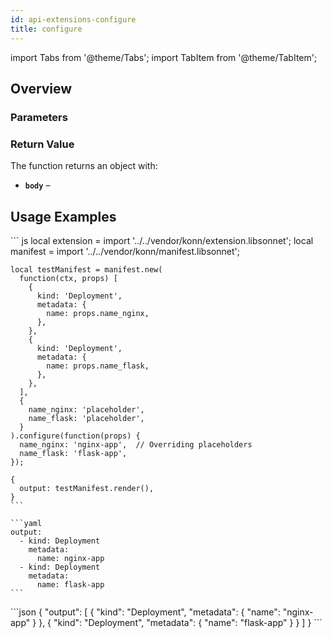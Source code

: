 ```yaml
---
id: api-extensions-configure
title: configure
---
```


import Tabs from '@theme/Tabs';
import TabItem from '@theme/TabItem';

## Overview



### Parameters

### Return Value
The function returns an object with:
- **`body`** – 

## Usage Examples


<Tabs>
     <TabItem value="jsonnet" label="Jsonnet" default>
    ``` js
    local extension = import '../../vendor/konn/extension.libsonnet';
    local manifest = import '../../vendor/konn/manifest.libsonnet';

    local testManifest = manifest.new(
      function(ctx, props) [
        {
          kind: 'Deployment',
          metadata: {
            name: props.name_nginx,
          },
        },
        {
          kind: 'Deployment',
          metadata: {
            name: props.name_flask,
          },
        },
      ],
      {
        name_nginx: 'placeholder',  
        name_flask: 'placeholder',
      }
    ).configure(function(props) {
      name_nginx: 'nginx-app',  // Overriding placeholders
      name_flask: 'flask-app',
    });

    {
      output: testManifest.render(),
    }
    ``` 
  </TabItem>
  <TabItem value="yaml" label="YAML Output">

    ```yaml
    output:
      - kind: Deployment
        metadata:
          name: nginx-app
      - kind: Deployment
        metadata:
          name: flask-app
    ```
  </TabItem>
  <TabItem value="json" label="JSON Output">
    ```json
    {
       "output": [
          {
             "kind": "Deployment",
             "metadata": {
                "name": "nginx-app"
             }
          },
          {
             "kind": "Deployment",
             "metadata": {
                "name": "flask-app"
             }
          }
       ]
    }
    ```
    </TabItem>
</Tabs>
